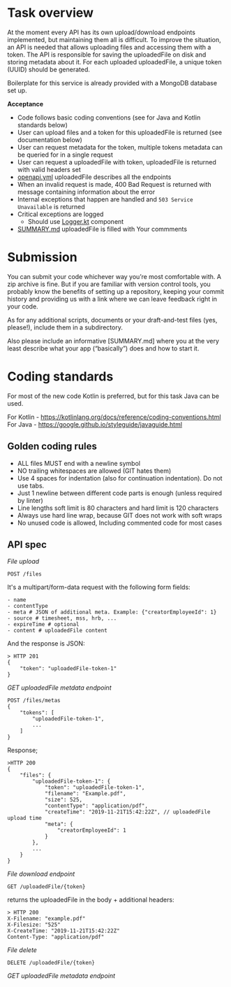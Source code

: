 # Task overview

At the moment every API has its own upload/download endpoints implemented, but maintaining them all is difficult.
To improve the situation, an API is needed that allows uploading files and accessing them with a token.
The API is responsible for saving the uploadedFile on disk and storing metadata about it.
For each uploaded uploadedFile, a unique token (UUID) should be generated.

Boilerplate for this service is already provided with a MongoDB database set up.

**Acceptance**
- Code follows basic coding conventions (see for Java and Kotlin standards below)
- User can upload files and a token for this uploadedFile is returned (see documentation below)
- User can request metadata for the token, multiple tokens metadata can be queried for in a single request
- User can request a uploadedFile with token, uploadedFile is returned with valid headers set
- [openapi.yml](src/main/resources/public/docs/openapi.yml) uploadedFile describes all the endpoints
- When an invalid request is made, 400 Bad Request is returned with message containing information about the error
- Internal exceptions that happen are handled and `503 Service Unavailable` is returned
- Critical exceptions are logged
  - Should use [Logger.kt](src/main/kotlin/com/hrblizz/fileapi/library/log/Logger.kt) component
- [SUMMARY.md](SUMMARY.md) uploadedFile is filled with Your commments

# Submission

You can submit your code whichever way you’re most comfortable with. A zip archive is fine.
But if you are familiar with version control tools, you probably know the benefits of setting up a repository, keeping your commit history and providing us with a link where we can leave feedback right in your code.

As for any additional scripts, documents or your draft-and-test files (yes, please!), include them in a subdirectory.

Also please include an informative [SUMMARY.md] where you at the very least describe what your app (“basically”) does and how to start it.

# Coding standards

For most of the new code Kotlin is preferred, but for this task Java can be used.

For Kotlin - https://kotlinlang.org/docs/reference/coding-conventions.html
For Java - https://google.github.io/styleguide/javaguide.html

## Golden coding rules
- ALL files MUST end with a newline symbol
- NO trailing whitespaces are allowed (GIT hates them)
- Use 4 spaces for indentation (also for continuation indentation). Do not use tabs.
- Just 1 newline between different code parts is enough (unless required by linter)
- Line lengths soft limit is 80 characters and hard limit is 120 characters
- Always use hard line wrap, because GIT does not work with soft wraps
- No unused code is allowed, Including commented code for most cases

## API spec
*File upload*

    POST /files

It's a multipart/form-data request with the following form fields:

    - name
    - contentType
    - meta # JSON of additional meta. Example: {"creatorEmployeeId": 1}
    - source # timesheet, mss, hrb, ...
    - expireTime # optional
    - content # uploadedFile content

And the response is JSON:

    > HTTP 201
    {
        "token": "uploadedFile-token-1"
    }

*GET uploadedFile metdata endpoint*

    POST /files/metas
    {
        "tokens": [
            "uploadedFile-token-1",
            ...
        ]
    }

Response;

    >HTTP 200
    {
        "files": {
            "uploadedFile-token-1": {
                "token": "uploadedFile-token-1",
                "filename": "Example.pdf",
                "size": 525,
                "contentType": "application/pdf",
                "createTime": "2019-11-21T15:42:22Z", // uploadedFile upload time
                "meta": {
                    "creatorEmployeeId": 1
                }
            },
            ...
        }
    }

*File download endpoint*

    GET /uploadedFile/{token}

returns the uploadedFile in the body + additional headers:

    > HTTP 200
    X-Filename: "example.pdf"
    X-Filesize: "525"
    X-CreateTime: "2019-11-21T15:42:22Z"
    Content-Type: "application/pdf"

*File delete*

    DELETE /uploadedFile/{token}

*GET uploadedFile metadata endpoint*
